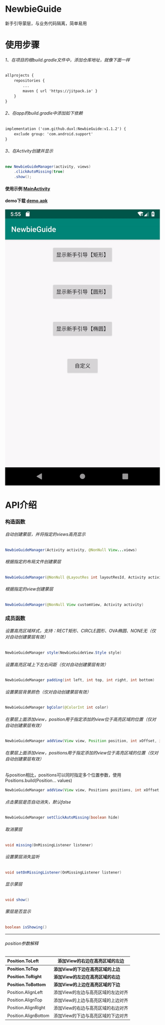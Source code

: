 # NewbieGuide
新手引导蒙层，与业务代码隔离，简单易用

# 使用步骤
###### 1、在项目的根build.gradle文件中，添加仓库地址，就像下面一样
```xml
allprojects {  
	repositories {  
		...  
		maven { url 'https://jitpack.io' }  
	}  
}
```

###### 2、在app的build.gradle中添加如下依赖
```xml
implementation ('com.github.duxl:NewbieGuide:v1.1.2') {
	exclude group: 'com.android.support'
}
```

###### 3、在Activity创建并显示
```java
new NewbieGuideManager(activity, views)
	.clickAutoMissing(true)
	.show();
```

#### 使用示例 [MainActivity](/app/src/main/java/com/duxl/newbie/demo/MainActivity.java "点击查看源码")

#### demo下载 [demo.apk](/app/release/app-release.apk "下载")
![demo.gif](/app/pics/demo.gif)


# API介绍
### 构造函数 
###### 自动创建蒙层，并将指定的views高亮显示
```java
NewbieGuideManager(Activity activity, @NonNull View...views)
```

###### 根据指定的布局文件创建蒙层
```java
NewbieGuideManager(@NonNull @LayoutRes int layoutResId, Activity activity)
```

###### 根据指定的view创建蒙层
```java
NewbieGuideManager(@NonNull View customView, Activity activity)
```
### 成员函数 
###### 设置高亮区域样式，支持：RECT矩形、CIRCLE圆形、OVA椭圆、NONE无（仅对自动创建蒙层有效）
```java
NewbieGuideManager style(NewbieGuideView.Style style)
```

###### 设置高亮区域上下左右间距（仅对自动创建蒙层有效）
```java
NewbieGuideManager padding(int left, int top, int right, int bottom)
```

###### 设置蒙层背景颜色（仅对自动创建蒙层有效）
```java
NewbieGuideManager bgColor(@ColorInt int color)
```

###### 在蒙层上面添加view，position用于指定添加的view位于高亮区域的位置（仅对自动创建蒙层有效）
```java
NewbieGuideManager addView(View view, Position position, int xOffset, int yOffset)
```

###### 在蒙层上面添加view，positions用于指定添加的view位于高亮区域的位置（仅对自动创建蒙层有效）

与position相比，positions可以同时指定多个位置参数，使用Positions.build(Position... values)

```java
NewbieGuideManager addView(View view, Positions positions, int xOffset, int yOffset)
```

###### 点击蒙层是否自动消失，默认false

```java
NewbieGuideManager setClickAutoMissing(boolean hide)
```

###### 取消蒙层
```java
void missing(OnMissingListener listener)
```

###### 设置蒙层消失监听
```java
void setOnMissingListener(OnMissingListener listener)
```

###### 显示蒙层
```java
void show()
```

###### 蒙层是否显示
```java
boolean isShowing()
```

------

###### position参数解释

| Position.ToLeft       | 添加View的右边在高亮区域的左边     |
| :-------------------- | ---------------------------------- |
| **Position.ToTop**    | **添加View的下边在高亮区域的上边** |
| **Position.ToRight**  | **添加View的左边在高亮区域的右边** |
| **Position.ToBottom** | **添加View的上边在高亮区域的下边** |
| Position.AlignLeft    | 添加View的左边与高亮区域的左边对齐 |
| Position.AlignTop     | 添加View的上边与高亮区域的上边对齐 |
| Position.AlignRight   | 添加View的右边与高亮区域的右边对齐 |
| Position.AlignBottom  | 添加View的下边与高亮区域的下边对齐 |